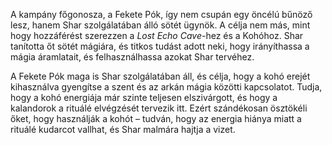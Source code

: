 A kampány főgonosza, a Fekete Pók, így nem csupán egy öncélú bűnöző lesz, hanem Shar szolgálatában álló sötét ügynök. A célja nem más, mint hogy hozzáférést szerezzen a _Lost Echo Cave_-hez és a Kohóhoz. Shar tanította őt sötét mágiára, és titkos tudást adott neki, hogy irányíthassa a mágia áramlatait, és felhasználhassa azokat Shar tervéhez.

A Fekete Pók maga is Shar szolgálatában áll, és célja, hogy a kohó erejét kihasználva gyengítse a szent és az arkán mágia közötti kapcsolatot. Tudja, hogy a kohó energiája már szinte teljesen elszivárgott, és hogy a kalandorok a rituálé elvégzését tervezik itt. Ezért szándékosan ösztökéli őket, hogy használják a kohót – tudván, hogy az energia hiánya miatt a rituálé kudarcot vallhat, és Shar malmára hajtja a vizet.